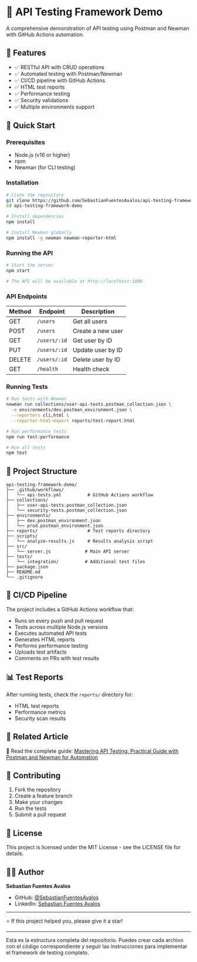 # 🧪 API Testing Framework Demo

A comprehensive demonstration of API testing using Postman and Newman with GitHub Actions automation.

## 🌟 Features

- ✅ RESTful API with CRUD operations
- ✅ Automated testing with Postman/Newman
- ✅ CI/CD pipeline with GitHub Actions
- ✅ HTML test reports
- ✅ Performance testing
- ✅ Security validations
- ✅ Multiple environments support

## 🚀 Quick Start

### Prerequisites
- Node.js (v16 or higher)
- npm
- Newman (for CLI testing)

### Installation

```bash
# Clone the repository
git clone https://github.com/SebastianFuentesAvalos/api-testing-framework-demo.git
cd api-testing-framework-demo

# Install dependencies
npm install

# Install Newman globally
npm install -g newman newman-reporter-html
```

### Running the API

```bash
# Start the server
npm start

# The API will be available at http://localhost:3000
```

### API Endpoints

| Method | Endpoint | Description |
|--------|----------|-------------|
| GET | `/users` | Get all users |
| POST | `/users` | Create a new user |
| GET | `/users/:id` | Get user by ID |
| PUT | `/users/:id` | Update user by ID |
| DELETE | `/users/:id` | Delete user by ID |
| GET | `/health` | Health check |

### Running Tests

```bash
# Run tests with Newman
newman run collections/user-api-tests.postman_collection.json \
  -e environments/dev.postman_environment.json \
  --reporters cli,html \
  --reporter-html-export reports/test-report.html

# Run performance tests
npm run test:performance

# Run all tests
npm test
```

## 📁 Project Structure

```
api-testing-framework-demo/
├── .github/workflows/
│   └── api-tests.yml          # GitHub Actions workflow
├── collections/
│   ├── user-api-tests.postman_collection.json
│   └── security-tests.postman_collection.json
├── environments/
│   ├── dev.postman_environment.json
│   └── prod.postman_environment.json
├── reports/                   # Test reports directory
├── scripts/
│   └── analyze-results.js     # Results analysis script
├── src/
│   └── server.js             # Main API server
├── tests/
│   └── integration/          # Additional test files
├── package.json
├── README.md
└── .gitignore
```

## 🤖 CI/CD Pipeline

The project includes a GitHub Actions workflow that:

- Runs on every push and pull request
- Tests across multiple Node.js versions
- Executes automated API tests
- Generates HTML reports
- Performs performance testing
- Uploads test artifacts
- Comments on PRs with test results

## 📊 Test Reports

After running tests, check the `reports/` directory for:

- HTML test reports
- Performance metrics
- Security scan results

## 🔗 Related Article

📖 Read the complete guide: [Mastering API Testing: Practical Guide with Postman and Newman for Automation](https://github.com/SebastianFuentesAvalos/api-testing-framework-demo)

## 🤝 Contributing

1. Fork the repository
2. Create a feature branch
3. Make your changes
4. Run the tests
5. Submit a pull request

## 📄 License

This project is licensed under the MIT License - see the LICENSE file for details.

## 🙋‍♂️ Author

**Sebastian Fuentes Avalos**

- GitHub: [@SebastianFuentesAvalos](https://github.com/SebastianFuentesAvalos)
- LinkedIn: [Sebastian Fuentes Avalos](https://linkedin.com/in/sebastian-fuentes-avalos)

---

⭐ If this project helped you, please give it a star!

---

Esta es la estructura completa del repositorio. Puedes crear cada archivo con el código correspondiente y seguir las instrucciones para implementar el framework de testing completo.